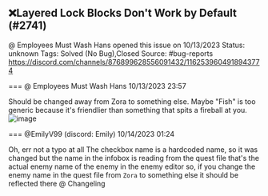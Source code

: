 ## ❌Layered Lock Blocks Don't Work by Default (#2741)
@ Employees Must Wash Hans opened this issue on 10/13/2023
Status: unknown
Tags: Solved (No Bug),Closed
Source: #bug-reports https://discord.com/channels/876899628556091432/1162539604918943774


=== @ Employees Must Wash Hans 10/13/2023 23:57

Should be changed away from Zora to something else.  Maybe "Fish" is too generic because it's friendlier than something that spits a fireball at you.
![image](https://cdn.discordapp.com/attachments/1162539604918943774/1162539605132836975/FishZoraBug1.png?ex=65eba5e0&is=65d930e0&hm=be28284f0d4dbd3b76cac08db4e1d047fee5ae734fdd6dbd329ccb8b3a4608f1&)

=== @EmilyV99 (discord: Emily) 10/14/2023 01:24

Oh, err
not a typo
at all
The checkbox name is a hardcoded name, so it was changed
but the name in the infobox is reading from the quest file
that's the actual enemy name of the enemy in the enemy editor
so, if you change the enemy name in the quest file from `Zora` to something else it should be reflected there @ Changeling
